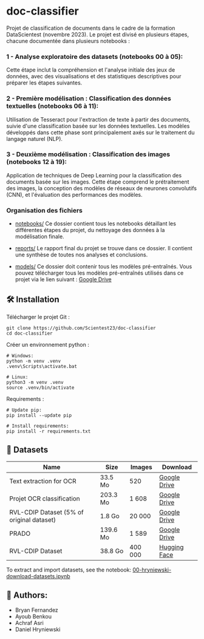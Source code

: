 # doc-classifier
Projet de classification de documents dans le cadre de la formation DataScientest (novembre 2023). Le projet est divisé en plusieurs étapes, chacune documentée dans plusieurs notebooks :

### 1 - Analyse exploratoire des datasets (notebooks 00 à 05):
Cette étape inclut la compréhension et l'analyse initiale des jeux de données, avec des visualisations et des statistiques descriptives pour préparer les étapes suivantes.

### 2 - Première modélisation : Classification des données textuelles (notebooks 06 à 11):
Utilisation de Tesseract pour l'extraction de texte à partir des documents, suivie d'une classification basée sur les données textuelles. Les modèles développés dans cette phase sont principalement axés sur le traitement du langage naturel (NLP).

### 3 - Deuxième modélisation : Classification des images (notebooks 12 à 19):
Application de techniques de Deep Learning pour la classification des documents basée sur les images. Cette étape comprend le prétraitement des images, la conception des modèles de réseaux de neurones convolutifs (CNN), et l'évaluation des performances des modèles.


### Organisation des fichiers

- [notebooks/](notebooks/)
Ce dossier contient tous les notebooks détaillant les différentes étapes du projet, du nettoyage des données à la modélisation finale.

- [reports/](reports/)
Le rapport final du projet se trouve dans ce dossier. Il contient une synthèse de toutes nos analyses et conclusions.

- [models/](models/)
Ce dossier doit contenir tous les modèles pré-entraînés. Vous pouvez télécharger tous les modèles pré-entraînés utilisés dans ce projet via le lien suivant : [Google Drive](https://drive.google.com/drive/folders/1Nni1RCqoR4cPTvxcwLCgCB0zghz5uBhi?usp=sharing)



## 🛠️ Installation

Télécharger le projet Git :
```shell
git clone https://github.com/Scientest23/doc-classifier
cd doc-classifier
```

Créer un environnement python :
```shell
# Windows:
python -m venv .venv
.venv\Scripts\activate.bat

# Linux:
python3 -m venv .venv
source .venv/bin/activate
```

Requirements :
```shell
# Update pip:
pip install --update pip

# Install requirements:
pip install -r requirements.txt
```

## 📄 Datasets

Name | Size | Images | Download
-----|------|--------|-----------
Text extraction for OCR| 33.5 Mo | 520 | [Google Drive](https://drive.google.com/file/d/1w0FhoxyHAjFrWJBQ63JiJFPBsxBEUOVO/view?usp=drive_link)
Projet OCR classification | 203.3 Mo | 1 608 | [Google Drive](https://drive.google.com/file/d/1wDa-pXwdUmEpubo8UjGwQCWzZt9PNZbI/view?usp=drive_link)
RVL-CDIP Dataset (5% of original dataset)| 1.8 Go | 20 000 | [Google Drive](https://drive.google.com/file/d/13V-hUMebr5PZjqNcuwxUPlB6u7lEq_gB/view?usp=drive_link)
PRADO | 139.6 Mo | 1 589 | [Google Drive](https://drive.google.com/file/d/1Seii3yeWKoc4f9eUNcgAwDtFleO0yjUm/view?usp=drive_link)
RVL-CDIP Dataset | 38.8 Go | 400 000 | [Hugging Face](https://huggingface.co/datasets/aharley/rvl_cdip/resolve/main/data/rvl-cdip.tar.gz?download=true)


To extract and import datasets, see the notebook: [00-hryniewski-download-datasets.ipynb](notebooks/00-hryniewski-download-datasets.ipynb)


## 🙌 Authors:
- Bryan Fernandez
- Ayoub Benkou
- Achraf Asri
- Daniel Hryniewski
